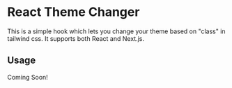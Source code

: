 # React Theme Changer

This is a simple hook which lets you change your theme based on "class" in tailwind css. It supports both React and Next.js.

## Usage

Coming Soon!
